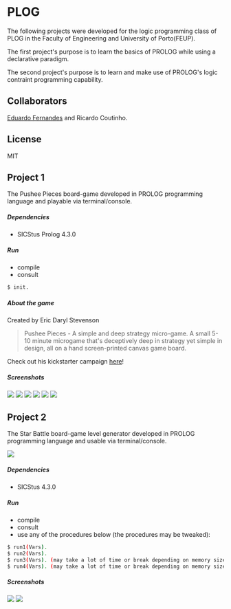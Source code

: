 # PLOG
The following projects were developed for the logic programming class of PLOG in the Faculty of Engineering and University of Porto(FEUP). 

The first project's purpose is to learn the basics of PROLOG while using a declarative paradigm.

The second project's purpose is to learn and make use of PROLOG's logic contraint programming capability.

## Collaborators

[Eduardo Fernandes][1] and 
Ricardo Coutinho.

## License
MIT

## Project 1
The Pushee Pieces board-game developed in PROLOG programming language and playable via terminal/console. 

##### Dependencies
- SICStus Prolog 4.3.0
 
##### Run
 - compile
 - consult
```sh
$ init.
```

##### About the game
Created by Eric Daryl Stevenson
> Pushee Pieces - A simple and deep strategy micro-game.
> A small 5-10 minute microgame that's deceptively deep in strategy yet simple in design, all on a hand screen-printed canvas game board.

Check out his kickstarter campaign [here][2]! 

##### Screenshots

![](https://raw.githubusercontent.com/RicardoCoutinho/PLOG/master/project1/screenshots/1.png)
![](https://raw.githubusercontent.com/RicardoCoutinho/PLOG/master/project1/screenshots/2.png)
![](https://raw.githubusercontent.com/RicardoCoutinho/PLOG/master/project1/screenshots/3.png)
![](https://raw.githubusercontent.com/RicardoCoutinho/PLOG/master/project1/screenshots/4.png)
![](https://raw.githubusercontent.com/RicardoCoutinho/PLOG/master/project1/screenshots/5.png)
![](https://raw.githubusercontent.com/RicardoCoutinho/PLOG/master/project1/screenshots/6.png)


## Project 2
The Star Battle board-game level generator developed in PROLOG programming language and usable via terminal/console. 

![](https://raw.githubusercontent.com/RicardoCoutinho/PLOG/master/project2/project.png)

##### Dependencies
- SICStus 4.3.0
 
##### Run
 - compile
 - consult
 - use any of the procedures below (the procedures may be tweaked):
```sh
$ run1(Vars). 
$ run2(Vars).
$ run3(Vars). (may take a lot of time or break depending on memory size)
$ run4(Vars). (may take a lot of time or break depending on memory size)
```

##### Screenshots

![](https://raw.githubusercontent.com/RicardoCoutinho/PLOG/master/project2/screenshots/1.png)
![](https://raw.githubusercontent.com/RicardoCoutinho/PLOG/master/project2/screenshots/2.png)

[1]:https://github.com/edlf
[2]:https://www.kickstarter.com/projects/pocketvinyl/pushee-pieces-a-simple-and-deep-strategy-micro-gam
